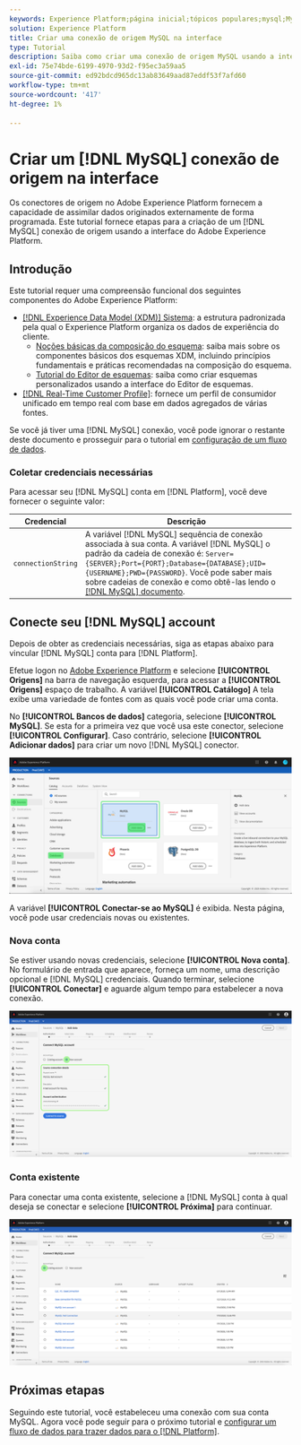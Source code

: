 ```yaml
---
keywords: Experience Platform;página inicial;tópicos populares;mysql;MySQL
solution: Experience Platform
title: Criar uma conexão de origem MySQL na interface
type: Tutorial
description: Saiba como criar uma conexão de origem MySQL usando a interface do Adobe Experience Platform.
exl-id: 75e74bde-6199-4970-93d2-f95ec3a59aa5
source-git-commit: ed92bdcd965dc13ab83649aad87eddf53f7afd60
workflow-type: tm+mt
source-wordcount: '417'
ht-degree: 1%

---
```


# Criar um [!DNL MySQL] conexão de origem na interface

Os conectores de origem no Adobe Experience Platform fornecem a capacidade de assimilar dados originados externamente de forma programada. Este tutorial fornece etapas para a criação de um [!DNL MySQL] conexão de origem usando a interface do Adobe Experience Platform.

## Introdução

Este tutorial requer uma compreensão funcional dos seguintes componentes do Adobe Experience Platform:

* [[!DNL Experience Data Model (XDM)] Sistema](../../../../../xdm/home.md): a estrutura padronizada pela qual o Experience Platform organiza os dados de experiência do cliente.
   * [Noções básicas da composição do esquema](../../../../../xdm/schema/composition.md): saiba mais sobre os componentes básicos dos esquemas XDM, incluindo princípios fundamentais e práticas recomendadas na composição do esquema.
   * [Tutorial do Editor de esquemas](../../../../../xdm/tutorials/create-schema-ui.md): saiba como criar esquemas personalizados usando a interface do Editor de esquemas.
* [[!DNL Real-Time Customer Profile]](../../../../../profile/home.md): fornece um perfil de consumidor unificado em tempo real com base em dados agregados de várias fontes.

Se você já tiver uma [!DNL MySQL] conexão, você pode ignorar o restante deste documento e prosseguir para o tutorial em [configuração de um fluxo de dados](../../dataflow/databases.md).

### Coletar credenciais necessárias

Para acessar seu [!DNL MySQL] conta em [!DNL Platform], você deve fornecer o seguinte valor:

| Credencial | Descrição |
| ---------- | ----------- |
| `connectionString` | A variável [!DNL MySQL] sequência de conexão associada à sua conta. A variável [!DNL MySQL] o padrão da cadeia de conexão é: `Server={SERVER};Port={PORT};Database={DATABASE};UID={USERNAME};PWD={PASSWORD}`. Você pode saber mais sobre cadeias de conexão e como obtê-las lendo o [[!DNL MySQL] documento](https://dev.mysql.com/doc/connector-net/en/connector-net-connections-string.html). |

## Conecte seu [!DNL MySQL] account

Depois de obter as credenciais necessárias, siga as etapas abaixo para vincular [!DNL MySQL] conta para [!DNL Platform].

Efetue logon no [Adobe Experience Platform](https://platform.adobe.com) e selecione **[!UICONTROL Origens]** na barra de navegação esquerda, para acessar a **[!UICONTROL Origens]** espaço de trabalho. A variável **[!UICONTROL Catálogo]** A tela exibe uma variedade de fontes com as quais você pode criar uma conta.

No **[!UICONTROL Bancos de dados]** categoria, selecione **[!UICONTROL MySQL]**. Se esta for a primeira vez que você usa este conector, selecione **[!UICONTROL Configurar]**. Caso contrário, selecione **[!UICONTROL Adicionar dados]** para criar um novo [!DNL MySQL] conector.

![](../../../../images/tutorials/create/my-sql/catalog.png)

A variável **[!UICONTROL Conectar-se ao MySQL]** é exibida. Nesta página, você pode usar credenciais novas ou existentes.

### Nova conta

Se estiver usando novas credenciais, selecione **[!UICONTROL Nova conta]**. No formulário de entrada que aparece, forneça um nome, uma descrição opcional e [!DNL MySQL] credenciais. Quando terminar, selecione **[!UICONTROL Conectar]** e aguarde algum tempo para estabelecer a nova conexão.

![](../../../../images/tutorials/create/my-sql/new.png)

### Conta existente

Para conectar uma conta existente, selecione a [!DNL MySQL] conta à qual deseja se conectar e selecione **[!UICONTROL Próxima]** para continuar.

![](../../../../images/tutorials/create/my-sql/existing.png)

## Próximas etapas

Seguindo este tutorial, você estabeleceu uma conexão com sua conta MySQL. Agora você pode seguir para o próximo tutorial e [configurar um fluxo de dados para trazer dados para o [!DNL Platform]](../../dataflow/databases.md).
